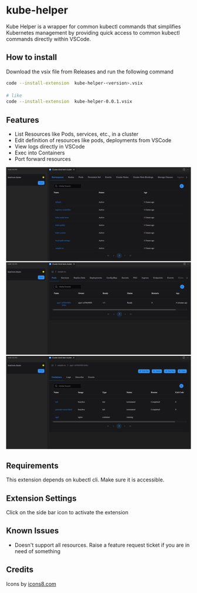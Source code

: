 # kube-helper

Kube Helper is a wrapper for common kubectl commands that simplifies Kubernetes management by providing quick access to common kubectl commands directly within VSCode.

## How to install
Download the vsix file from Releases and run the following command

```sh
code --install-extension  kube-helper-<version>.vsix

# like
code --install-extension  kube-helper-0.0.1.vsix
```


## Features

* List Resources like Pods, services, etc., in a cluster
* Edit definition of resources like pods, deployments from VSCode
* View logs directly in VSCode
* Exec into Containers
* Port forward resources

![list namespaces](docs/feat_img_1.png)
![namespace details](docs/feat_img_3.png)
![view pod details](docs/feat_img_2.png)

## Requirements

This extension depends on kubectl cli. Make sure it is accessible.

## Extension Settings

Click on the side bar icon to activate the extension

## Known Issues

* Doesn't support all resources. Raise a feature request ticket if you are in need of something


## Credits
Icons by [icons8.com](https://icons8.com)